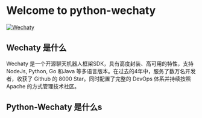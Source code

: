 # Welcome to python-wechaty

[![Wechaty](./img/getting-started/python-wechaty.png)](https://github.com/wechaty/python-wechaty)

## Wechaty 是什么

Wechaty 是一个开源聊天机器人框架SDK，具有高度封装、高可用的特性，支持NodeJs, Python, Go 和Java 等多语言版本。在过去的4年中，服务了数万名开发者，收获了 Github 的 8000 Star。同时配置了完整的 DevOps 体系并持续按照 Apache 的方式管理技术社区。

## Python-Wechaty 是什么s

